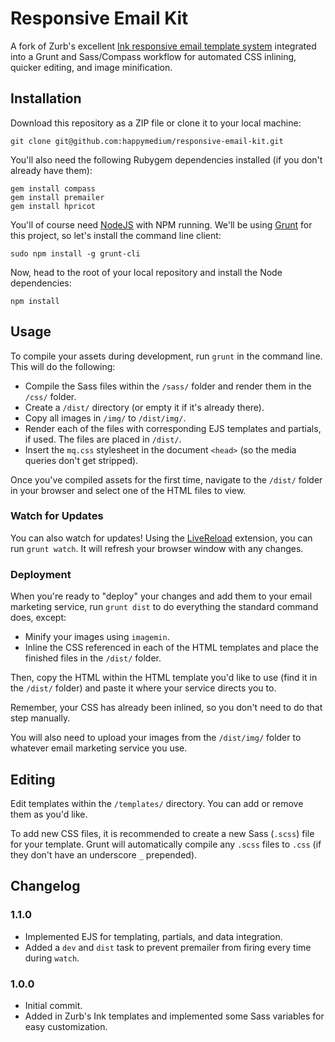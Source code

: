 Responsive Email Kit
====================

A fork of Zurb's excellent [Ink responsive email template system](http://zurb.com/ink/) integrated into a Grunt and Sass/Compass workflow for automated CSS inlining, quicker editing, and image minification.

## Installation

Download this repository as a ZIP file or clone it to your local machine:

	git clone git@github.com:happymedium/responsive-email-kit.git

You'll also need the following Rubygem dependencies installed (if you don't already have them):

	gem install compass
	gem install premailer
	gem install hpricot

You'll of course need [NodeJS](http://nodejs.org) with NPM running. We'll be using [Grunt](http://gruntjs.com) for this project, so let's install the command line client:

	sudo npm install -g grunt-cli

Now, head to the root of your local repository and install the Node dependencies:

	npm install

## Usage

To compile your assets during development, run `grunt` in the command line. This will do the following:

* Compile the Sass files within the `/sass/` folder and render them in the `/css/` folder.
* Create a `/dist/` directory (or empty it if it's already there).
* Copy all images in `/img/` to `/dist/img/`.
* Render each of the files with corresponding EJS templates and partials, if used. The files are placed in `/dist/`.
* Insert the `mq.css` stylesheet in the document `<head>` (so the media queries don't get stripped).

Once you've compiled assets for the first time, navigate to the `/dist/` folder in your browser and select one of the HTML files to view.

### Watch for Updates

You can also watch for updates! Using the [LiveReload](http://livereload.com/) extension, you can run `grunt watch`. It will refresh your browser window with any changes.

### Deployment

When you're ready to "deploy" your changes and add them to your email marketing service, run `grunt dist` to do everything the standard command does, except:

* Minify your images using `imagemin`.
* Inline the CSS referenced in each of the HTML templates and place the finished files in the `/dist/` folder.

Then, copy the HTML within the HTML template you'd like to use (find it in the `/dist/` folder) and paste it where your service directs you to.

Remember, your CSS has already been inlined, so you don't need to do that step manually.

You will also need to upload your images from the `/dist/img/` folder to whatever email marketing service you use.

## Editing

Edit templates within the `/templates/` directory. You can add or remove them as you'd like.

To add new CSS files, it is recommended to create a new Sass (`.scss`) file for your template. Grunt will automatically compile any `.scss` files to `.css` (if they don't have an underscore `_` prepended).

## Changelog

### 1.1.0

* Implemented EJS for templating, partials, and data integration.
* Added a `dev` and `dist` task to prevent premailer from firing every time during `watch`.

### 1.0.0

* Initial commit.
* Added in Zurb's Ink templates and implemented some Sass variables for easy customization.
